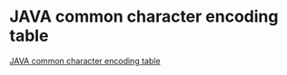 # JAVA common character encoding table
[JAVA common character encoding table](https://aiwithcloud.com/2022/09/19/java_common_character_encoding_table/)